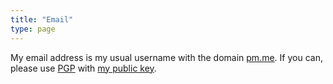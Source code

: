 ```yaml
---
title: "Email"
type: page
---
```



My email address is my usual username with the domain [pm.me](https://protonmail.com/). If you can, please use [PGP](https://mailvelope.com) with [my public key](/about/ta180m.asc).
